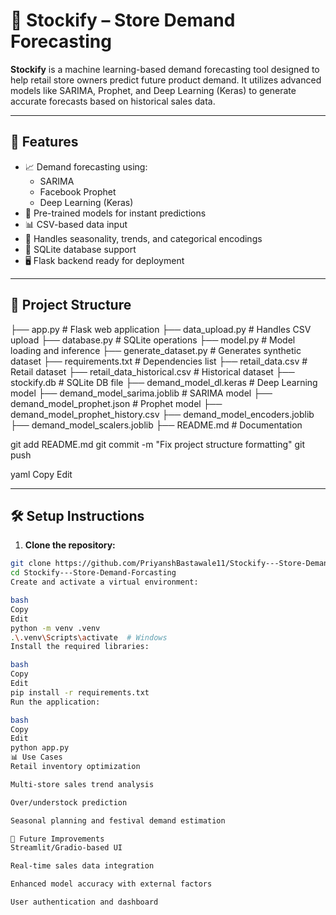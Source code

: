 # 🛒 Stockify – Store Demand Forecasting

**Stockify** is a machine learning-based demand forecasting tool designed to help retail store owners predict future product demand. It utilizes advanced models like SARIMA, Prophet, and Deep Learning (Keras) to generate accurate forecasts based on historical sales data.

---

## 🚀 Features

- 📈 Demand forecasting using:
  - SARIMA
  - Facebook Prophet
  - Deep Learning (Keras)
- 🧠 Pre-trained models for instant predictions
- 📊 CSV-based data input
- 🔄 Handles seasonality, trends, and categorical encodings
- 💾 SQLite database support
- 🖥️ Flask backend ready for deployment

---

## 📁 Project Structure

├── app.py # Flask web application
├── data_upload.py # Handles CSV upload
├── database.py # SQLite operations
├── model.py # Model loading and inference
├── generate_dataset.py # Generates synthetic dataset
├── requirements.txt # Dependencies list
├── retail_data.csv # Retail dataset
├── retail_data_historical.csv # Historical dataset
├── stockify.db # SQLite DB file
├── demand_model_dl.keras # Deep Learning model
├── demand_model_sarima.joblib # SARIMA model
├── demand_model_prophet.json # Prophet model
├── demand_model_prophet_history.csv
├── demand_model_encoders.joblib
├── demand_model_scalers.joblib
├── README.md # Documentation

git add README.md
git commit -m "Fix project structure formatting"
git push

yaml
Copy
Edit

---

## 🛠️ Setup Instructions

1. **Clone the repository:**

```bash
git clone https://github.com/PriyanshBastawale11/Stockify---Store-Demand-Forcasting.git
cd Stockify---Store-Demand-Forcasting
Create and activate a virtual environment:

bash
Copy
Edit
python -m venv .venv
.\.venv\Scripts\activate  # Windows
Install the required libraries:

bash
Copy
Edit
pip install -r requirements.txt
Run the application:

bash
Copy
Edit
python app.py
📊 Use Cases
Retail inventory optimization

Multi-store sales trend analysis

Over/understock prediction

Seasonal planning and festival demand estimation

🔮 Future Improvements
Streamlit/Gradio-based UI

Real-time sales data integration

Enhanced model accuracy with external factors

User authentication and dashboard

